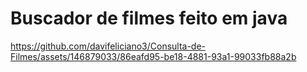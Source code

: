 # Buscador de filmes feito em java



https://github.com/davifeliciano3/Consulta-de-Filmes/assets/146879033/86eafd95-be18-4881-93a1-99033fb88a2b

